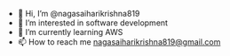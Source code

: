 - 👋 Hi, I’m @nagasaiharikrishna819
- 👀 I’m interested in software development
- 🌱 I’m currently learning AWS
- 📫 How to reach me nagasaiharikrishna819@gmail.com

<!---
nagasaiharikrishna819/nagasaiharikrishna819 is a ✨ special ✨ repository because its `README.md` (this file) appears on your GitHub profile.
You can click the Preview link to take a look at your changes.
--->
